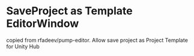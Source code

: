 # SaveProject as Template EditorWindow
copied from rfadeev/pump-editor. Allow save project as Project Template for Unity Hub
